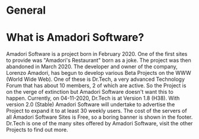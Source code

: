 # General
# What is Amadori Software?

Amadori Software is a project born in February 2020. One of the first sites to provide was "Amadori's Restaurant" born as a joke. The project was then abandoned in March 2020. 
The developer and owner of the company, Lorenzo Amadori, has begun to develop various Beta Projects on the WWW (World Wide Web). One of these is Dr.Tech, a very advanced Technology Forum that has about 10 members, 2 of which are active. 
So the Project is on the verge of extinction but Amadori Software doesn't want this to happen.
Currently, on 04-11-2020, Dr.Tech is at Version 1.8 (H38). With version 2.0 (Stable) Amadori Software will undertake to advertise the Project to expand it to at least 30 weekly users.
The cost of the servers of all Amadori Software Sites is Free, so a boring banner is shown in the footer.
Dr.Tech is one of the many sites offered by Amadori Software, visit the other Projects to find out more.
